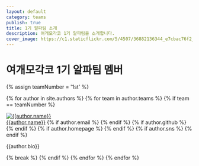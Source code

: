 ```yaml
---
layout: default
category: teams
publish: true
title: 1기 알파팀 소개
description: 여개모각코 1기 알파팀을 소개합니다.
cover_image: https://c1.staticflickr.com/5/4507/36882136344_e7cbac76f2_h.jpg
---
```


# 여개모각코 1기 알파팀 멤버  
<div class="member-info">

  {% assign teamNumber = '1st' %}

  {% for author in site.authors %}
  {% for team in author.teams %}
  {% if team == teamNumber %}
  <div class="author">
    <a href="/authors/{{author.github}}"><img class="authors author-picture" src="{{author.cover_image}}" alt="{[author.name}}" /></a>
    <div class="authors author-info">
    <span class="nick-name">
      <a href="/authors/{{author.github}}">{{author.name}}</a></span>
      <span class="sns">
        {% if author.email %}
        <a class="email-icon" href="mailto:{{author.email}}"></a>
        {% endif %}
        {% if author.github %}
        <a class="github-icon" href="https://github.com/{{author.github}}"></a>
        {% endif %}
        {% if author.homepage %}
        <a class="homepage-icon" href="{{author.homepage}}" target="_blank"></a>
        {% endif %}
        {% if author.sns %}
        <a class="facebook-icon" href="{{author.sns}}" target="_blank"></a>
        {% endif %}
      </span>
      <p class="descrption">{{author.bio}}</p>
    </div>
  </div>
  {% break %}
  {% endif %}
  {% endfor %}
  {% endfor %}
</div>
